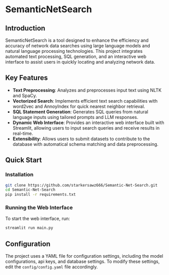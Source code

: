 # SemanticNetSearch

## Introduction
SemanticNetSearch is a tool designed to enhance the efficiency and accuracy of network data searches using large language models and natural language processing technologies. This project integrates automated text processing, SQL generation, and an interactive web interface to assist users in quickly locating and analyzing network data.

## Key Features
- **Text Preprocessing**: Analyzes and preprocesses input text using NLTK and SpaCy.
- **Vectorized Search**: Implements efficient text search capabilities with word2vec and AnnoyIndex for quick nearest neighbor retrieval.
- **SQL Statement Generation**: Generates SQL queries from natural language inputs using tailored prompts and LLM responses.
- **Dynamic Web Interface**: Provides an interactive web interface built with Streamlit, allowing users to input search queries and receive results in real-time.
- **Extensibility**: Allows users to submit datasets to contribute to the database with automatical schema matching and data preprocessing.

## Quick Start
### Installation
```bash
git clone https://github.com/starkersawz666/Semantic-Net-Search.git
cd Semantic-Net-Search
pip install -r requirements.txt
```
### Running the Web Interface
To start the web interface, run:
```bash
streamlit run main.py
```

## Configuration
The project uses a YAML file for configuration settings, including the model configurations, api keys, and database settings. To modify these settings, edit the `config/config.yaml` file accordingly.